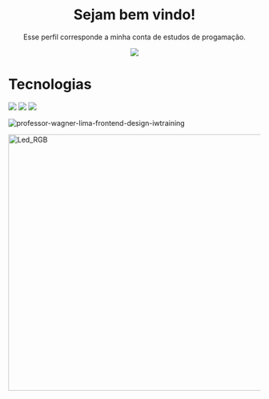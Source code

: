 <h1 align="center">
  Sejam bem vindo!
</h1>
<p align="center">
  Esse perfil corresponde a minha conta de estudos de progamação.
</p>

<p align="center">
  <a href="https://github.com/DenverCoder1/readme-typing-svg">
	  <img src="https://readme-typing-svg.herokuapp.com?lines=Fala+Galera;Me+chamo+Wagner+Lima;Sou+professor,+Designer,+Desenvolvedor+e+Gestor+de+Tráfego!&center=true&width=780&height=45">
  </a>
</p>

# Tecnologias

<img src="https://img.shields.io/badge/html5-ff6600?style=for-the-badge&logo=html5&logoColor=white" /> <img src="https://img.shields.io/badge/css3-0000ff?style=for-the-badge&logo=css3&logoColor=white" /> <img src="https://img.shields.io/badge/facebook-blue?style=for-the-badge&logo=facebook&logoColor=white" />



![professor-wagner-lima-frontend-design-iwtraining](https://github.com/wagnerlimanet/wagnerlimanet/assets/80631657/6b746c2d-2187-4a5f-b127-9ef4e365b8e4)

<img width="512" alt="Led_RGB" src="https://github.com/wagnerlimanet/wagnerlimanet/assets/80631657/06e47fcd-d454-4a48-9da9-c9e0df420194">

